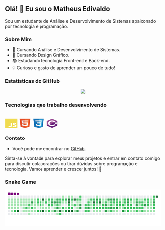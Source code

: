 ## Olá! 👋 Eu sou o Matheus Edivaldo

Sou um estudante de Análise e Desenvolvimento de Sistemas apaixonado por tecnologia e programação.

### Sobre Mim
- 📘 Cursando Análise e Desenvolvimento de Sistemas.
- 📘 Cursando Design Gráfico.
- 📚 Estudando tecnologia Front-end e Back-end.
- 💡 Curioso e gosto de aprender um pouco de tudo!

### Estatísticas do GitHub
<div align="center">
  <a href="https://github.com/matheusedivaldo">
    <img height="180em" src="https://github-readme-stats.vercel.app/api?username=matheusedivaldo&show_icons=true&theme=dark&include_all_commits=true&count_private=true"/>
  </a>
</div>

### Tecnologias que trabalho desenvolvendo
<div style="display: inline_block"><br>
  <img align="center" alt="JavaScript" height="30" width="40" src="https://raw.githubusercontent.com/devicons/devicon/master/icons/javascript/javascript-plain.svg">
  <img align="center" alt="HTML5" height="30" width="40" src="https://raw.githubusercontent.com/devicons/devicon/master/icons/html5/html5-original.svg">
  <img align="center" alt="CSS3" height="30" width="40" src="https://raw.githubusercontent.com/devicons/devicon/master/icons/css3/css3-original.svg">
  <img align="center" alt="C#" height="30" width="40" src="https://raw.githubusercontent.com/devicons/devicon/master/icons/csharp/csharp-original.svg">

  
</div>

### Contato
- Você pode me encontrar no [GitHub](https://github.com/matheusedivaldo).

Sinta-se à vontade para explorar meus projetos e entrar em contato comigo para discutir colaborações ou tirar dúvidas sobre programação e tecnologia. Vamos aprender e crescer juntos! 🚀

### Snake Game
![snake gif](https://github.com/matheusedivaldo/matheusedivaldo/blob/output/github-contribution-grid-snake.gif)
